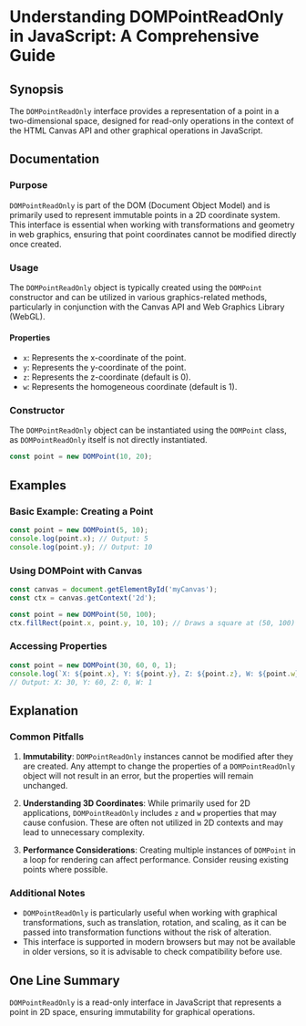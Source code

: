 <!--
Meta Description: # Understanding DOMPointReadOnly in JavaScript: A Comprehensive Guide ## Synopsis The `DOMPointReadOnly` interface provides a representation of a poin...
Meta Keywords: point, dompointreadonly, dompoint, javascript, const
-->

# Understanding DOMPointReadOnly in JavaScript: A Comprehensive Guide

## Synopsis
The `DOMPointReadOnly` interface provides a representation of a point in a two-dimensional space, designed for read-only operations in the context of the HTML Canvas API and other graphical operations in JavaScript.

## Documentation

### Purpose
`DOMPointReadOnly` is part of the DOM (Document Object Model) and is primarily used to represent immutable points in a 2D coordinate system. This interface is essential when working with transformations and geometry in web graphics, ensuring that point coordinates cannot be modified directly once created.

### Usage
The `DOMPointReadOnly` object is typically created using the `DOMPoint` constructor and can be utilized in various graphics-related methods, particularly in conjunction with the Canvas API and Web Graphics Library (WebGL). 

#### Properties
- `x`: Represents the x-coordinate of the point.
- `y`: Represents the y-coordinate of the point.
- `z`: Represents the z-coordinate (default is 0).
- `w`: Represents the homogeneous coordinate (default is 1).

### Constructor
The `DOMPointReadOnly` object can be instantiated using the `DOMPoint` class, as `DOMPointReadOnly` itself is not directly instantiated.

```javascript
const point = new DOMPoint(10, 20);
```

## Examples

### Basic Example: Creating a Point
```javascript
const point = new DOMPoint(5, 10);
console.log(point.x); // Output: 5
console.log(point.y); // Output: 10
```

### Using DOMPoint with Canvas
```javascript
const canvas = document.getElementById('myCanvas');
const ctx = canvas.getContext('2d');

const point = new DOMPoint(50, 100);
ctx.fillRect(point.x, point.y, 10, 10); // Draws a square at (50, 100)
```

### Accessing Properties
```javascript
const point = new DOMPoint(30, 60, 0, 1);
console.log(`X: ${point.x}, Y: ${point.y}, Z: ${point.z}, W: ${point.w}`);
// Output: X: 30, Y: 60, Z: 0, W: 1
```

## Explanation

### Common Pitfalls
1. **Immutability**: `DOMPointReadOnly` instances cannot be modified after they are created. Any attempt to change the properties of a `DOMPointReadOnly` object will not result in an error, but the properties will remain unchanged.
   
2. **Understanding 3D Coordinates**: While primarily used for 2D applications, `DOMPointReadOnly` includes `z` and `w` properties that may cause confusion. These are often not utilized in 2D contexts and may lead to unnecessary complexity.

3. **Performance Considerations**: Creating multiple instances of `DOMPoint` in a loop for rendering can affect performance. Consider reusing existing points where possible.

### Additional Notes
- `DOMPointReadOnly` is particularly useful when working with graphical transformations, such as translation, rotation, and scaling, as it can be passed into transformation functions without the risk of alteration.
- This interface is supported in modern browsers but may not be available in older versions, so it is advisable to check compatibility before use.

## One Line Summary
`DOMPointReadOnly` is a read-only interface in JavaScript that represents a point in 2D space, ensuring immutability for graphical operations.